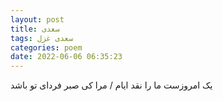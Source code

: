 ```yaml
---
layout: post
title: سعدی
tags: سعدی غزل
categories: poem
date: 2022-06-06 06:35:23
---
```


یک امروزست ما را نقد ایام / مرا کی صبر فردای تو باشد
